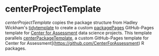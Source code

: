 # centerProjectTemplate

*centerProjectTemplate* copies the package structure from Hadley Wickham's [tidytemplate](https://github.com/tidyverse/tidytemplate) to create a custom
[packagePages](https://github.com/CenterForAssessment/packagePages) GitHub-Pages template for
[Center for Assessment](https://github.com/CenterForAssessment) data science projects. This template parallels [centerPackageTemplate](https://github.com/CenterForAssessment/centerPackageTemplate), a custom GitHub-Pages template for Center for Assessment](https://github.com/CenterForAssessment) R packages. 
